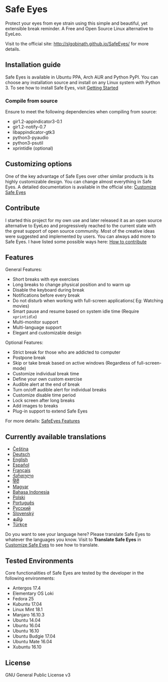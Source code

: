 # Safe Eyes
Protect your eyes from eye strain using this simple and beautiful, yet extensible break reminder. A Free and Open Source Linux alternative to EyeLeo.

Visit to the official site: http://slgobinath.github.io/SafeEyes/ for more details.

## Installation guide
Safe Eyes is available in Ubuntu PPA, Arch AUR and Python PyPI. You can choose any installation source and install on any Linux system with Python 3. To see how to install Safe Eyes, visit [Getting Started](http://slgobinath.github.io/SafeEyes/#introduction)

### Compile from source
Ensure to meet the following dependencies when compiling from source:

- gir1.2-appindicator3-0.1
- gir1.2-notify-0.7
- libappindicator-gtk3
- python3-pyaudio
- python3-psutil
- xprintidle (optional)

## Customizing options
One of the key advantage of Safe Eyes over other similar products is its highly customizable design. You can change almost everything in Safe Eyes. A detailed documentation is available in the official site: [Customize Safe Eyes](http://slgobinath.github.io/SafeEyes/#customize)

## Contribute
I started this project for my own use and later released it as an open source alternative to EyeLeo and progressively reached to the current state with the great support of open source community. Most of the creative ideas were suggested and implemented by users. You can always add more to Safe Eyes. I have listed some possible ways here: [How to contribute](http://slgobinath.github.io/SafeEyes/#contribute)

## Features

General Features:

- Short breaks with eye exercises
- Long breaks to change physical position and to warm up
- Disable the keyboard during break
- Notifications before every break
- Do not disturb when working with full-screen applications( Eg: Watching movies)
- Smart pause and resume based on system idle time (Require `xprintidle`)
- Multi-monitor support
- Multi-language support
- Elegant and customizable design

Optional Features:

- Strict break for those who are addicted to computer
- Postpone break
- Skip or take break based on active windows (Regardless of full-screen-mode)
- Customize individual break time
- Define your own custom exercise
- Audible alert at the end of break
- Turn on/off audible alert for individual breaks
- Customize disable time period
- Lock screen after long breaks
- Add images to breaks
- Plug-in support to extend Safe Eyes

For more details: [SafeEyes Features](http://slgobinath.github.io/SafeEyes/#features)

## Currently available translations
 * [Čeština](https://github.com/slgobinath/SafeEyes/tree/master/safeeyes/config/lang/cs.json)
 * [Deutsch](https://github.com/slgobinath/SafeEyes/tree/master/safeeyes/config/lang/de.json)
 * [English](https://github.com/slgobinath/SafeEyes/tree/master/safeeyes/config/lang/en.json)
 * [Español](https://github.com/slgobinath/SafeEyes/tree/master/safeeyes/config/lang/es.json)
 * [Français](https://github.com/slgobinath/SafeEyes/tree/master/safeeyes/config/lang/fr.json)
 * [ქართული](https://github.com/slgobinath/SafeEyes/tree/master/safeeyes/config/lang/ge.json)
 * [हिंदी](https://github.com/slgobinath/SafeEyes/tree/master/safeeyes/config/lang/hi.json)
 * [Magyar](https://github.com/slgobinath/SafeEyes/tree/master/safeeyes/config/lang/hu.json)
 * [Bahasa Indonesia](https://github.com/slgobinath/SafeEyes/tree/master/safeeyes/config/lang/id.json)
 * [Polski](https://github.com/slgobinath/SafeEyes/tree/master/safeeyes/config/lang/pl.json)
 * [Português](https://github.com/slgobinath/SafeEyes/tree/master/safeeyes/config/lang/pt.json)
 * [Русский](https://github.com/slgobinath/SafeEyes/tree/master/safeeyes/config/lang/ru.json)
 * [Slovenský](https://github.com/slgobinath/SafeEyes/tree/master/safeeyes/config/lang/sk.json)
 * [தமிழ்](https://github.com/slgobinath/SafeEyes/tree/master/safeeyes/config/lang/ta.json)
 * [Türkçe](https://github.com/slgobinath/SafeEyes/tree/master/safeeyes/config/lang/tr.json)

Do you want to see your language here? Please translate Safe Eyes to whatever the languages you know. Visit to **Translate Safe Eyes** in [Customize Safe Eyes](http://slgobinath.github.io/SafeEyes/#customize) to see how to translate.

## Tested Environments

Core functionalities of Safe Eyes are tested by the developer in the following environments:

* Antergos 17.4
* Elementary OS Loki
* Fedora 25
* Kubuntu 17.04
* Linux Mint 18.1
* Manjaro 16.10.3
* Ubuntu 14.04
* Ubuntu 16.04
* Ubuntu 16.10
* Ubuntu Budgie 17.04
* Ubuntu Mate 16.04
* Xubuntu 16.10

## License

GNU General Public License v3

